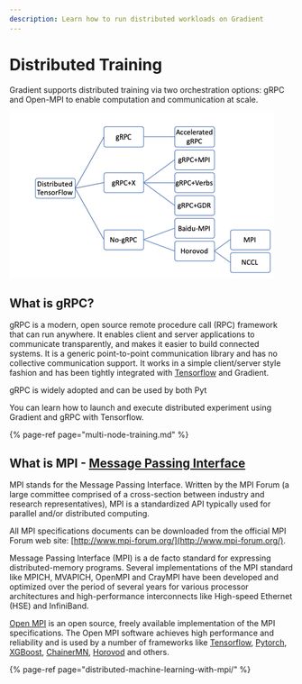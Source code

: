 ```yaml
---
description: Learn how to run distributed workloads on Gradient
---
```


# Distributed Training

Gradient supports distributed training via two orchestration options: gRPC and Open-MPI to enable computation and communication at scale.

![Various Approaches for Distributed Training using TensorFlow](../../.gitbook/assets/screenshot-2020-01-28-at-16.01.12.png)

## What is gRPC?

gRPC is a modern, open source remote procedure call \(RPC\) framework that can run anywhere. It enables client and server applications to communicate transparently, and makes it easier to build connected systems. It is a generic point-to-point communication library and has no collective communication support. It works in a simple client/server style fashion and has been tightly integrated with [Tensorflow](https://www.tensorflow.org/) and Gradient.

gRPC is widely adopted and can be used by both Pyt

You can learn how to launch and execute distributed experiment using Gradient and gRPC with Tensorflow.  

{% page-ref page="multi-node-training.md" %}

## What is MPI - [Message Passing Interface](http://www.mpi-forum.org/)

MPI stands for the Message Passing Interface. Written by the MPI Forum \(a large committee comprised of a cross-section between industry and research representatives\), MPI is a standardized API typically used for parallel and/or distributed computing.

All MPI specifications documents can be downloaded from the official MPI Forum web site: [http://www.mpi-forum.org/](http://www.mpi-forum.org/).

Message Passing Interface \(MPI\) is a de facto standard for  expressing distributed-memory programs. Several implementations of the MPI standard like MPICH, MVAPICH, OpenMPI  and CrayMPI have been developed and optimized over the period of several years for various processor architectures and high-performance interconnects like High-speed Ethernet \(HSE\) and InfiniBand. 

[Open MPI](https://www.open-mpi.org/) is an open source, freely available implementation of the MPI specifications. The Open MPI software achieves high performance and reliability and is used by a number of frameworks like [Tensorflow](https://www.tensorflow.org/), [Pytorch](https://pytorch.org/), [XGBoost](https://xgboost.ai/), [ChainerMN](https://docs.chainer.org/en/stable/chainermn/), [Horovod](https://github.com/horovod/horovod) and others.

{% page-ref page="distributed-machine-learning-with-mpi/" %}



